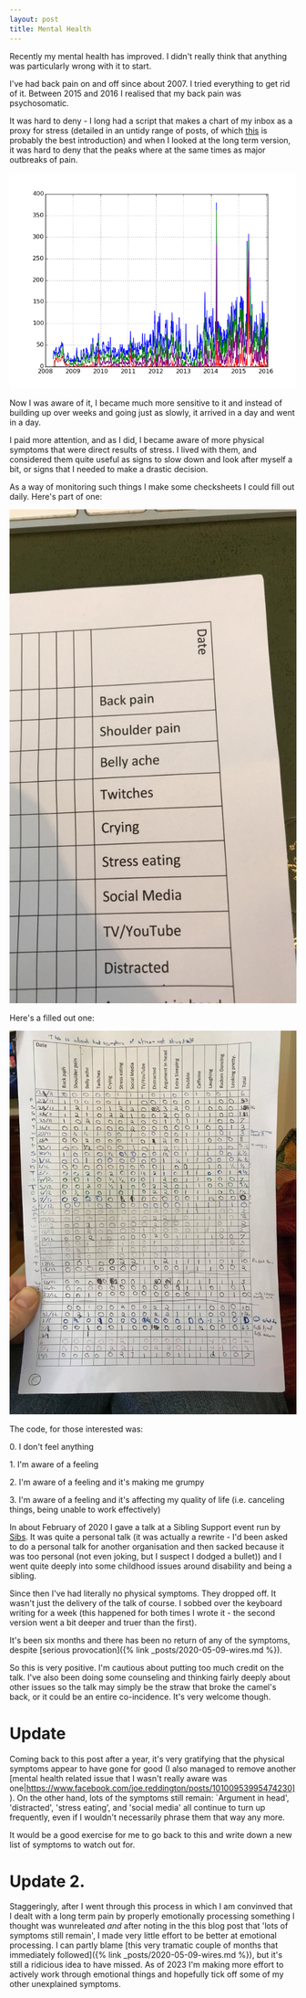 ```yaml
---
layout: post
title: Mental Health
---
```


Recently my mental health has improved. I didn't really think that anything was particularly wrong with it to start. 

I've had back pain on and off since about 2007. I tried everything to get rid of it. Between 2015 and 2016 I realised that my back pain was psychosomatic. 

It was hard to deny - I long had a script that makes a chart of my inbox as a proxy for stress (detailed in an untidy range of posts, of which [this](http://joereddington.com/1310/2013/11/18/some-details-on-stress-graphs-almost-and-faq/) is probably the best introduction) and when I looked at the long term version, it was hard to deny that the peaks where at the same times as major outbreaks of pain. 


<IMG SRC="/assets/images/2020-05-20-resultsAll.png">

Now I was aware of it, I became much more sensitive to it and instead of building up over weeks and going just as slowly, it arrived in a day and went in a day. 

I paid more attention, and as I did, I became aware of more physical symptoms that were direct results of stress.   I lived with them, and considered them quite useful as signs to slow down and look after myself a bit, or signs that I needed to make a drastic decision. 

As a way of monitoring such things I make some checksheets I could fill out daily. Here's part of one: 

<IMG SRC="/assets/images/2020-05-20-checklist.jpg">

Here's a filled out one: 

<IMG SRC="/assets/images/2020-05-20-checklistfull.jpg">

The code, for those interested was: 

0\. I don't feel anything 

1\. I'm aware of a feeling 

2\. I'm aware of a feeling and it's making me grumpy 

3\. I'm aware of a feeling and it's affecting my quality of life (i.e. canceling things, being unable to work effectively) 

In about February of 2020 I gave a talk at a Sibling Support event run by [Sibs](https://www.sibs.org.uk/). It was quite a personal talk (it was actually a rewrite - I'd been asked to do a personal talk for another organisation and then sacked because it was too personal (not even joking, but I suspect I dodged a bullet)) and I went quite deeply into some childhood issues around disability and being a sibling. 

Since then I've had literally no physical symptoms. They dropped off.  It wasn't just the delivery of the talk of course.  I sobbed over the keyboard writing for a week (this happened for both times I wrote it - the second version went a bit deeper and truer than the first). 

It's been six months and there has been no return of any of the symptoms, despite [serious provocation]({% link _posts/2020-05-09-wires.md %}). 


So this is very positive. I'm cautious about putting too much credit on the talk. I've also been doing some counseling and thinking fairly deeply about other issues so the talk may simply be the straw that broke the camel's back, or it could be an entire co-incidence. It's very welcome though.  
 
# Update 
Coming back to this post after a year, it's very gratifying that the physical symptoms appear to have gone for good (I also managed to remove another [mental health related issue that I wasn't really aware was one|https://www.facebook.com/joe.reddington/posts/10100953995474230]). On the other hand, lots of the symptoms still remain: `Argument in head', 'distracted', 'stress eating', and 'social media' all continue to turn up frequently, even if I wouldn't necessarily phrase them that way any more. 

It would be a good exercise for me to go back to this and write down a new list of symptoms to watch out for. 

# Update 2.  
Staggeringly, after I went through this process in which I am convinved that I dealt with a long term pain by properly emotionally processing something I thought was wunreleated _and_ after noting in the this blog post that 'lots of symptoms still remain', I made very little effort to be better at emotional processing.  I can partly blame [this very tramatic couple of months that immediately followed]({% link _posts/2020-05-09-wires.md %}), but it's still a ridicious idea to have missed.  As of 2023 I'm making more effort to actively work through emotional things and hopefully tick off some of my other unexplained symptoms. 





